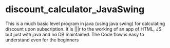 # discount_calculator_JavaSwing
This is a much basic level program in java (using java swing) for calculating discount upon subscription. It is |||r to the working of an app of HTML, JS but just with java and no DB maintained. The Code flow is easy to understand even for the beginners
